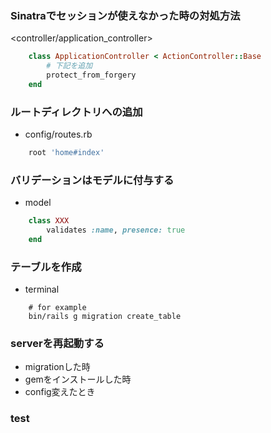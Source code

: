 ### Sinatraでセッションが使えなかった時の対処方法
<controller/application_controller>
```Ruby
    class ApplicationController < ActionController::Base
        # 下記を追加
        protect_from_forgery
    end
```

### ルートディレクトリへの追加
- config/routes.rb
```Ruby
    root 'home#index'
```

### バリデーションはモデルに付与する 
- model
```Ruby
    class XXX
        validates :name, presence: true
    end

```
### テーブルを作成
- terminal
```
    # for example
    bin/rails g migration create_table
```

### serverを再起動する
- migrationした時
- gemをインストールした時
- config変えたとき


### test